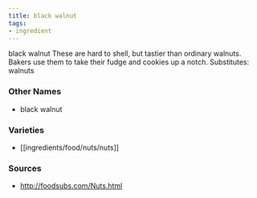 ```yaml
---
title: black walnut
tags:
- ingredient
---
```

black walnut These are hard to shell, but tastier than ordinary walnuts. Bakers use them to take their fudge and cookies up a notch. Substitutes: walnuts

### Other Names

* black walnut

### Varieties

* [[ingredients/food/nuts/nuts]]

### Sources
* http://foodsubs.com/Nuts.html
